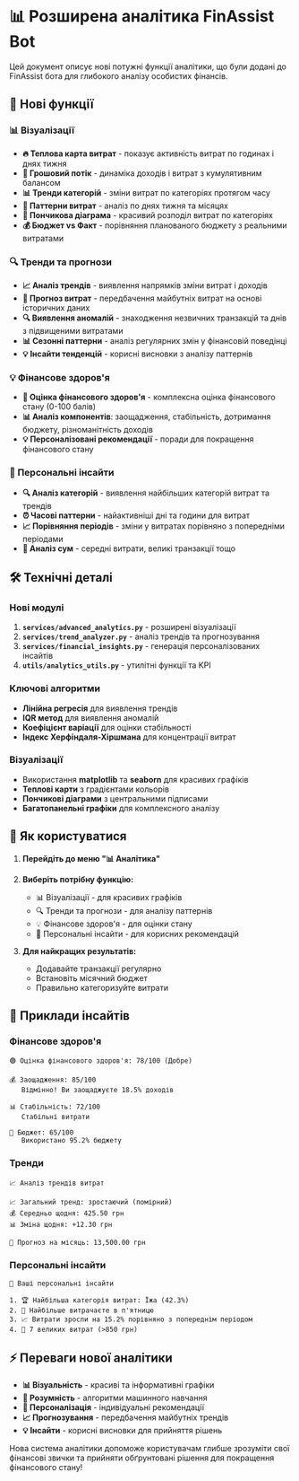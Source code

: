 # 📊 Розширена аналітика FinAssist Bot

Цей документ описує нові потужні функції аналітики, що були додані до FinAssist бота для глибокого аналізу особистих фінансів.

## 🚀 Нові функції

### 📊 Візуалізації

- **🔥 Теплова карта витрат** - показує активність витрат по годинах і днях тижня
- **💸 Грошовий потік** - динаміка доходів і витрат з кумулятивним балансом
- **📊 Тренди категорій** - зміни витрат по категоріях протягом часу
- **📅 Паттерни витрат** - аналіз по днях тижня та місяцях
- **🍩 Пончикова діаграма** - красивий розподіл витрат по категоріях
- **💰 Бюджет vs Факт** - порівняння планованого бюджету з реальними витратами

### 🔍 Тренди та прогнози

- **📈 Аналіз трендів** - виявлення напрямків зміни витрат і доходів
- **🔮 Прогноз витрат** - передбачення майбутніх витрат на основі історичних даних
- **🔍 Виявлення аномалій** - знаходження незвичних транзакцій та днів з підвищеними витратами
- **📊 Сезонні паттерни** - аналіз регулярних змін у фінансовій поведінці
- **💡 Інсайти тенденцій** - корисні висновки з аналізу паттернів

### 💡 Фінансове здоров'я

- **🎯 Оцінка фінансового здоров'я** - комплексна оцінка фінансового стану (0-100 балів)
- **📊 Аналіз компонентів**: заощадження, стабільність, дотримання бюджету, різноманітність доходів
- **💡 Персоналізовані рекомендації** - поради для покращення фінансового стану

### 🎯 Персональні інсайти

- **🔍 Аналіз категорій** - виявлення найбільших категорій витрат та трендів
- **⏰ Часові паттерни** - найактивніші дні та години для витрат
- **📈 Порівняння періодів** - зміни у витратах порівняно з попередніми періодами
- **💸 Аналіз сум** - середні витрати, великі транзакції тощо

## 🛠️ Технічні деталі

### Нові модулі

1. **`services/advanced_analytics.py`** - розширені візуалізації
2. **`services/trend_analyzer.py`** - аналіз трендів та прогнозування
3. **`services/financial_insights.py`** - генерація персоналізованих інсайтів
4. **`utils/analytics_utils.py`** - утилітні функції та KPI

### Ключові алгоритми

- **Лінійна регресія** для виявлення трендів
- **IQR метод** для виявлення аномалій
- **Коефіцієнт варіації** для оцінки стабільності
- **Індекс Херфіндаля-Хіршмана** для концентрації витрат

### Візуалізації

- Використання **matplotlib** та **seaborn** для красивих графіків
- **Теплові карти** з градієнтами кольорів
- **Пончикові діаграми** з центральними підписами
- **Багатопанельні графіки** для комплексного аналізу

## 📱 Як користуватися

1. **Перейдіть до меню "📊 Аналітика"**
2. **Виберіть потрібну функцію:**

   - 📊 Візуалізації - для красивих графіків
   - 🔍 Тренди та прогнози - для аналізу паттернів
   - 💡 Фінансове здоров'я - для оцінки стану
   - 🎯 Персональні інсайти - для корисних рекомендацій

3. **Для найкращих результатів:**
   - Додавайте транзакції регулярно
   - Встановіть місячний бюджет
   - Правильно категоризуйте витрати

## 🎯 Приклади інсайтів

### Фінансове здоров'я

```
🟢 Оцінка фінансового здоров'я: 78/100 (Добре)

💰 Заощадження: 85/100
   Відмінно! Ви заощаджуєте 18.5% доходів

📊 Стабільність: 72/100
   Стабільні витрати

🎯 Бюджет: 65/100
   Використано 95.2% бюджету
```

### Тренди

```
📈 Аналіз трендів витрат

📈 Загальний тренд: зростаючий (помірний)
💰 Середньо щодня: 425.50 грн
📊 Зміна щодня: +12.30 грн

🔮 Прогноз на місяць: 13,500.00 грн
```

### Персональні інсайти

```
🎯 Ваші персональні інсайти

1. 🏆 Найбільша категорія витрат: Їжа (42.3%)
2. 📅 Найбільше витрачаєте в п'ятницю
3. 📈 Витрати зросли на 15.2% порівняно з попереднім періодом
4. 💸 7 великих витрат (>850 грн)
```

## ⚡ Переваги нової аналітики

- **📊 Візуальність** - красиві та інформативні графіки
- **🤖 Розумність** - алгоритми машинного навчання
- **🎯 Персоналізація** - індивідуальні рекомендації
- **📈 Прогнозування** - передбачення майбутніх трендів
- **💡 Інсайти** - корисні висновки для прийняття рішень

Нова система аналітики допоможе користувачам глибше зрозуміти свої фінансові звички та прийняти обґрунтовані рішення для покращення фінансового стану!

